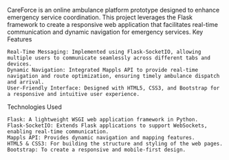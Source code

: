 CareForce is an online ambulance platform prototype designed to enhance emergency service coordination. This project leverages the Flask framework to create a responsive web application that facilitates real-time communication and dynamic navigation for emergency services.
Key Features

    Real-Time Messaging: Implemented using Flask-SocketIO, allowing multiple users to communicate seamlessly across different tabs and devices.
    Dynamic Navigation: Integrated Mappls API to provide real-time navigation and route optimization, ensuring timely ambulance dispatch and arrival.
    User-Friendly Interface: Designed with HTML5, CSS3, and Bootstrap for a responsive and intuitive user experience.

Technologies Used

    Flask: A lightweight WSGI web application framework in Python.
    Flask-SocketIO: Extends Flask applications to support WebSockets, enabling real-time communication.
    Mappls API: Provides dynamic navigation and mapping features.
    HTML5 & CSS3: For building the structure and styling of the web pages.
    Bootstrap: To create a responsive and mobile-first design.
